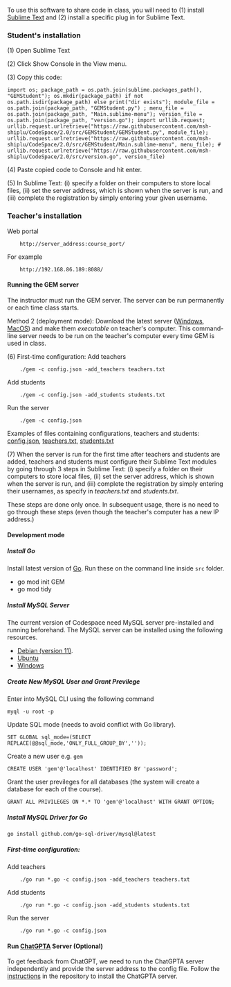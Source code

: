 To use this software to share code in class, you will need to (1) install [Sublime Text](https://www.sublimetext.com/download) and (2) install a specific plug in for Sublime Text.


### Student's installation

(1) Open Sublime Text

(2) Click Show Console in the View menu.

(3) Copy this code:
```
import os; package_path = os.path.join(sublime.packages_path(), "GEMStudent"); os.mkdir(package_path) if not os.path.isdir(package_path) else print("dir exists"); module_file = os.path.join(package_path, "GEMStudent.py") ; menu_file = os.path.join(package_path, "Main.sublime-menu"); version_file = os.path.join(package_path, "version.go"); import urllib.request; urllib.request.urlretrieve("https://raw.githubusercontent.com/msh-shiplu/CodeSpace/2.0/src/GEMStudent/GEMStudent.py", module_file); urllib.request.urlretrieve("https://raw.githubusercontent.com/msh-shiplu/CodeSpace/2.0/src/GEMStudent/Main.sublime-menu", menu_file); # urllib.request.urlretrieve("https://raw.githubusercontent.com/msh-shiplu/CodeSpace/2.0/src/version.go", version_file)
```

(4) Paste copied code to Console and hit enter.

(5) In Sublime Text: (i) specify a folder on their computers to store local files, (ii) set the server address, which is shown when the server is run, and (iii) complete the registration by simply entering your given username.


### Teacher's installation
Web portal
```
    http://server_address:course_port/
```
For example
```
    http://192.168.86.189:8088/
```

#### Running the GEM server

The instructor must run the GEM server.  The server can be run permanently or each time class starts.

Method 2 (deployment mode): Download the latest server ([Windows](https://www.dropbox.com/s/bjb8fvikjze20bu/gem.exe?dl=0), [MacOS](https://www.dropbox.com/s/vo3zn6pz8mhp083/gem?dl=0)) and make them *executable* on teacher's computer.  This command-line server needs to be run on the teacher's computer every time GEM is used in class.

(6) First-time configuration:
Add teachers
```
    ./gem -c config.json -add_teachers teachers.txt
```

Add students
```
    ./gem -c config.json -add_students students.txt
```

Run the server
```
    ./gem -c config.json
```

Examples of files containing configurations, teachers and students: [config.json](Examples/gem_config.json), 
[teachers.txt](Examples/teachers.txt), [students.txt](Examples/students.txt)

(7) When the server is run for the first time after teachers and students are added, teachers and students must configure their Sublime Text modules by going through 3 steps in Sublime Text: (i) specify a folder on their computers to store local files, (ii) set the server address, which is shown when the server is run, and (iii) complete the registration by simply entering their usernames, as specify in *teachers.txt* and *students.txt*.

These steps are done only once.  In subsequent usage, there is no need to go through these steps (even though the teacher's computer has a new IP address.)

#### Development mode

##### Install Go
Install latest version of [Go](https://golang.org/dl/). Run these on the command line inside `src` folder.
* go mod init GEM
* go mod tidy

##### Install MySQL Server
The current version of Codespace need MySQL server pre-installed and running beforehand. The MySQL server can be installed using the following resources.
* [Debian (version 11)](https://www.devart.com/dbforge/mysql/install-mysql-on-debian/).
* [Ubuntu](https://ubuntu.com/server/docs/databases-mysql)
* [Windows](https://dev.mysql.com/doc/refman/8.2/en/windows-installation.html)

##### Create New MySQL User and Grant Previlege
Enter into MySQL CLI using the following command
```
myql -u root -p
```
Update SQL mode (needs to avoid conflict with Go library).
```
SET GLOBAL sql_mode=(SELECT REPLACE(@@sql_mode,'ONLY_FULL_GROUP_BY',''));
```
Create a new user e.g. `gem`
```
CREATE USER 'gem'@'localhost' IDENTIFIED BY 'password';
```
Grant the user previleges for all databases (the system will create a database for each of the course).
```
GRANT ALL PRIVILEGES ON *.* TO 'gem'@'localhost' WITH GRANT OPTION;
```

##### Install MySQL Driver for Go
```
go install github.com/go-sql-driver/mysql@latest
```


##### First-time configuration:
Add teachers
```
    ./go run *.go -c config.json -add_teachers teachers.txt
```

Add students
```
    ./go run *.go -c config.json -add_students students.txt
```

Run the server
```
    ./go run *.go -c config.json
```
#### Run [ChatGPTA](https://github.com/vtphan/chatGPTA/tree/main) Server (Optional)
To get feedback from ChatGPT, we need to run the ChatGPTA server independently and provide the server address to the config file.
Follow the [instructions](https://github.com/vtphan/chatGPTA/blob/main/README.md) in the repository to install the ChatGPTA server.
